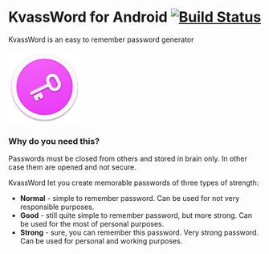 # KvassWord for Android [![Build Status](http://citron.cloud/app/rest/builds/buildType:id:KvassWordAndroid_Build/statusIcon.svg)](http://citron.cloud/viewType.html?buildTypeId=KvassWordAndroid_Build)
KvassWord is an easy to remember password generator

![KwassWord icon](/art/logo_small.png)

### Why do you need this?
Passwords must be closed from others and stored in brain only. In other case them are opened and not secure. 

KvassWord let you create memorable passwords of three types of strength:
* **Normal** - simple to remember password. Can be used for not very responsible purposes.
* **Good** - still quite simple to remember password, but more strong. Can be used for the most of personal purposes.
* **Strong** - sure, you can remember this password. Very strong password. Can be used for personal and working purposes.